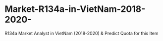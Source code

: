 # Market-R134a-in-VietNam-2018-2020-
R134a Market Analyst in VietNam (2018-2020) &amp; Predict Quota for this Item
